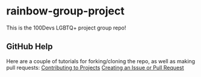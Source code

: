 # rainbow-group-project
This is the 100Devs LGBTQ+ project group repo!

## GitHub Help
Here are a couple of tutorials for forking/cloning the repo, as well as making pull requests:
[Contributing to Projects](https://docs.github.com/en/get-started/quickstart/contributing-to-projects)
[Creating an Issue or Pull Request](https://docs.github.com/en/desktop/contributing-and-collaborating-using-github-desktop/working-with-your-remote-repository-on-github-or-github-enterprise/creating-an-issue-or-pull-request)
